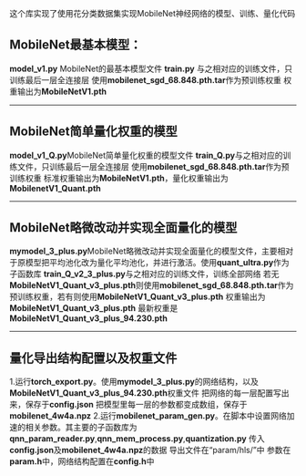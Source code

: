 这个库实现了使用花分类数据集实现MobileNet神经网络的模型、训练、量化代码

## MobileNet最基本模型：
**model_v1.py** MobileNet的最基本模型文件
**train.py** 与之相对应的训练文件，只训练最后一层全连接层
使用**mobilenet_sgd_68.848.pth.tar**作为预训练权重
权重输出为**MobileNetV1.pth**

***
## MobileNet简单量化权重的模型
**model_v1_Q.py**MobileNet简单量化权重的模型文件
**train_Q.py**与之相对应的训练文件，只训练最后一层全连接层
使用**mobilenet_sgd_68.848.pth.tar**作为预训练权重
标准权重输出为**MobileNetV1.pth**，量化权重输出为**MobilenetV1_Quant.pth**

***
## MobileNet略微改动并实现全面量化的模型
**mymodel_3_plus.py**MobileNet略微改动并实现全面量化的模型文件，主要相对于原模型把平均池化改为量化平均池化，并进行激活。使用**quant_ultra.py**作为子函数库
**train_Q_v2_3_plus.py**与之相对应的训练文件，训练全部网络
若无**MobileNetV1_Quant_v3_plus.pth**则使用**mobilenet_sgd_68.848.pth.tar**作为预训练权重，若有则使用**MobileNetV1_Quant_v3_plus.pth**
权重输出为**MobileNetV1_Quant_v3_plus.pth**
最新权重是**MobileNetV1_Quant_v3_plus_94.230.pth**

***
## 量化导出结构配置以及权重文件
1.运行**torch_export.py**。使用**mymodel_3_plus.py**的网络结构，以及**MobileNetV1_Quant_v3_plus_94.230.pth**权重文件
    把网络的每一层配置写出来，保存于**config.json**
    把模型里每一层的参数都变成数组，保存于**mobilenet_4w4a.npz**
2.运行**mobilenet_param_gen.py**。在脚本中设置网络加速的相关参数。其主要的子函数库为**qnn_param_reader.py**,**qnn_mem_process.py**,**quantization.py**
    传入**config.json**及**mobilenet_4w4a.npz**的数据
    导出文件在“param/hls/”中
    参数在**param.h**中，网络结构配置在**config.h**中